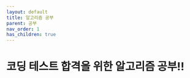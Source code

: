 ```yaml
---
layout: default
title: 알고리즘 공부
parent: 공부
nav_order: 1
has_children: true
---
```


# 코딩 테스트 합격을 위한 알고리즘 공부!!
